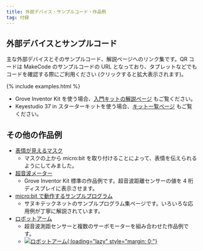 ```yaml
---
title: 外部デバイス・サンプルコード・作品例
tag: 付録
---
```


## 外部デバイスとサンプルコード

主な外部デバイスとそのサンプルコード、解説ページへのリンク集です。QR コードは MakeCode のサンプルコードの URL となっており、タブレットなどでもコードを確認する際にご利用ください (クリックすると拡大表示されます)。

{% include examples.html %}

- Grove Inventor Kit を使う場合、[入門キットの解説ページ](https://wiki.seeedstudio.com/jp/Grove-Inventor-Kit-for-microbit/) もご覧ください。
- Keyestudio 37 in スターターキットを使う場合、[キット一覧ページ](https://www.micro-bit.info/microbit%e5%b0%82%e7%94%a8-37in%e3%82%b9%e3%82%bf%e3%83%bc%e3%82%bf%e3%83%bc%e3%82%ad%e3%83%83%e3%83%88) もご覧ください。

## その他の作品例

- [表情が見えるマスク](examples/emotional-mask.html)
  - マスクの上から micro:bit を取り付けることによって、表情を伝えられるようにしてみました。
- [超音波メーター](https://wiki.seeedstudio.com/jp/Grove-Inventor-Kit-for-microbit/#2)
  - Grove Inventor Kit 標準の作品例です。超音波距離センサーの値を 4 桁ディスプレイに表示させます。
- [micro:bit で動作するサンプルプログラム](https://sanuki-tech.net/micro-bit/appendix-sample-program/)
  - サヌキテックネットのサンプルプログラム集ページです。いろいろな応用例が丁寧に解説されています。
- [ロボットアーム](https://www.youtube.com/watch?v=ntgL5sQbmvU)
  - 超音波測距センサーと複数のサーボモーターを組み合わせた作品例です。
  - [![ロボットアーム](https://img.shields.io/badge/MakeCode-3454d1){:loading="lazy" style="margin: 0;"}](https://makecode.microbit.org/#pub:_i94TdTCeyKmq)
